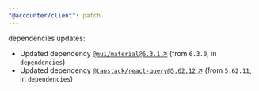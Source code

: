 ```yaml
---
"@accounter/client": patch
---
```

dependencies updates:
  - Updated dependency [`@mui/material@6.3.1` ↗︎](https://www.npmjs.com/package/@mui/material/v/6.3.1) (from `6.3.0`, in `dependencies`)
  - Updated dependency [`@tanstack/react-query@5.62.12` ↗︎](https://www.npmjs.com/package/@tanstack/react-query/v/5.62.12) (from `5.62.11`, in `dependencies`)
